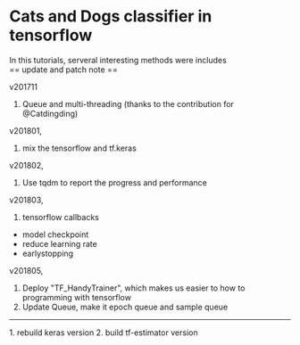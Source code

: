 # Cats and Dogs classifier in tensorflow
In this tutorials, serveral interesting methods were includes <br>
== update and patch note == <br>

v201711 <br>
  1. Queue and multi-threading (thanks to the contribution for @Catdingding) <br>
  
v201801, <br>
  1. mix the tensorflow and tf.keras <br>
  
v201802, <br>
  1. Use tqdm to report the progress and performance <br>
  
v201803, <br>
 1. tensorflow callbacks  
  * model checkpoint
  * reduce learning rate
  * earlystopping
  
v201805, <br>
  1. Deploy "TF_HandyTrainer", which makes us easier to how to programming with tensorflow <br>
  2. Update Queue, make it epoch queue and sample queue <br>

---
<TO DO>
1. rebuild keras version
2. build tf-estimator version

